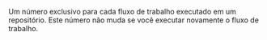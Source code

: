 Um número exclusivo para cada fluxo de trabalho executado em um repositório. Este número não muda se você executar novamente o fluxo de trabalho.
